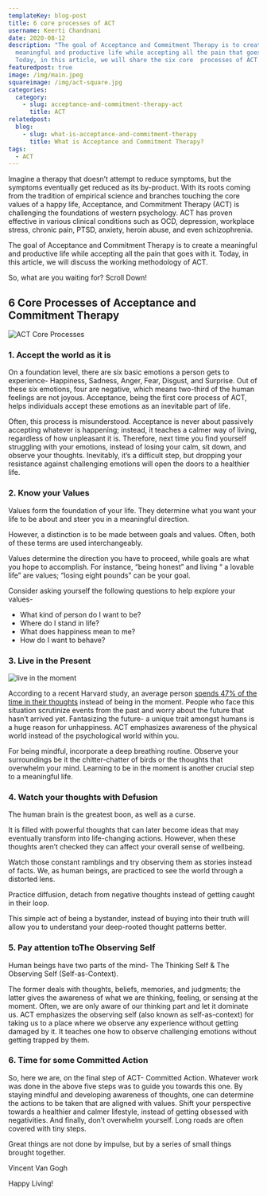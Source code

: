 ```yaml
---
templateKey: blog-post
title: 6 core processes of ACT
username: Keerti Chandnani
date: 2020-08-12
description: "The goal of Acceptance and Commitment Therapy is to create a
  meaningful and productive life while accepting all the pain that goes with it.
  Today, in this article, we will share the six core  processes of ACT. "
featuredpost: true
image: /img/main.jpeg
squareimage: /img/act-square.jpg
categories:
  category:
    - slug: acceptance-and-commitment-therapy-act
      title: ACT
relatedpost:
  blog:
    - slug: what-is-acceptance-and-commitment-therapy
      title: What is Acceptance and Commitment Therapy?
tags:
  - ACT
---
```

<!--StartFragment-->

Imagine a therapy that doesn’t attempt to reduce symptoms, but the symptoms eventually get reduced as its by-product. With its roots coming from the tradition of empirical science and branches touching the core values of a happy life, Acceptance, and Commitment Therapy (ACT) is challenging the foundations of western psychology. ACT has proven effective in various clinical conditions such as OCD, depression, workplace stress, chronic pain, PTSD, anxiety, heroin abuse, and even schizophrenia.

The goal of Acceptance and Commitment Therapy is to create a meaningful and productive life while accepting all the pain that goes with it. Today, in this article, we will discuss the working methodology of ACT.

So, what are you waiting for? Scroll Down!

## 6 Core Processes of Acceptance and Commitment Therapy

![ACT Core Processes](/img/act-core-processes.jpeg "ACT Core Processes")

### 1. Accept the world as it is

On a foundation level, there are six basic emotions a person gets to experience- Happiness, Sadness, Anger, Fear, Disgust, and Surprise. Out of these six emotions, four are negative, which means two-third of the human feelings are not joyous. Acceptance, being the first core process of ACT, helps individuals accept these emotions as an inevitable part of life.

Often, this process is misunderstood. Acceptance is never about passively accepting whatever is happening; instead, it teaches a calmer way of living, regardless of how unpleasant it is. Therefore, next time you find yourself struggling with your emotions, instead of losing your calm, sit down, and observe your thoughts. Inevitably, it’s a difficult step, but dropping your resistance against challenging emotions will open the doors to a healthier life.

### 2. Know your Values

Values form the foundation of your life. They determine what you want your life to be about and steer you in a meaningful direction.

However, a distinction is to be made between goals and values. Often, both of these terms are used interchangeably.

Values determine the direction you have to proceed, while goals are what you hope to accomplish. For instance, “being honest” and living “ a lovable life” are values; “losing eight pounds” can be your goal.

Consider asking yourself the following questions to help explore your values-

* What kind of person do I want to be?
* Where do I stand in life?
* What does happiness mean to me?
* How do I want to behave?

### 3. Live in the Present

![live in the moment](/img/live-in-the-moment.jpeg "live in the moment")

According to a recent Harvard study, an average person [spends 47% of the time in their thoughts](https://www.inc.com/scott-mautz/harvard-study-47-percent-of-time-youre-doing-this-1-fixable-thing-that-kills-your-happiness.html) instead of being in the moment. People who face this situation scrutinize events from the past and worry about the future that hasn’t arrived yet. Fantasizing the future- a unique trait amongst humans is a huge reason for unhappiness. ACT emphasizes awareness of the physical world instead of the psychological world within you.

For being mindful, incorporate a deep breathing routine. Observe your surroundings be it the chitter-chatter of birds or the thoughts that overwhelm your mind. Learning to be in the moment is another crucial step to a meaningful life.

### 4. Watch your thoughts with Defusion

The human brain is the greatest boon, as well as a curse.

It is filled with powerful thoughts that can later become ideas that may eventually transform into life-changing actions. However, when these thoughts aren’t checked they can affect your overall sense of wellbeing.

Watch those constant ramblings and try observing them as stories instead of facts. We, as human beings, are practiced to see the world through a distorted lens.

Practice diffusion, detach from negative thoughts instead of getting caught in their loop.

This simple act of being a bystander, instead of buying into their truth will allow you to understand your deep-rooted thought patterns better.

### 5. Pay attention toThe Observing Self

Human beings have two parts of the mind- The Thinking Self & The Observing Self (Self-as-Context).

The former deals with thoughts, beliefs, memories, and judgments; the latter gives the awareness of what we are thinking, feeling, or sensing at the moment. Often, we are only aware of our thinking part and let it dominate us. ACT emphasizes the observing self (also known as self-as-context) for taking us to a place where we observe any experience without getting damaged by it. It teaches one how to observe challenging emotions without getting trapped by them.

### 6. Time for some Committed Action

So, here we are, on the final step of ACT- Committed Action. Whatever work was done in the above five steps was to guide you towards this one. By staying mindful and developing awareness of thoughts, one can determine the actions to be taken that are aligned with values. Shift your perspective towards a healthier and calmer lifestyle, instead of getting obsessed with negativities. And finally, don’t overwhelm yourself. Long roads are often covered with tiny steps.

Great things are not done by impulse, but by a series of small things brought together.

Vincent Van Gogh



Happy Living!



<!--EndFragment-->